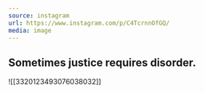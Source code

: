 ```yaml
---
source: instagram
url: https://www.instagram.com/p/C4TcrnnOfGQ/
media: image
---
```


## Sometimes justice requires disorder.

![[3320123493076038032]]

